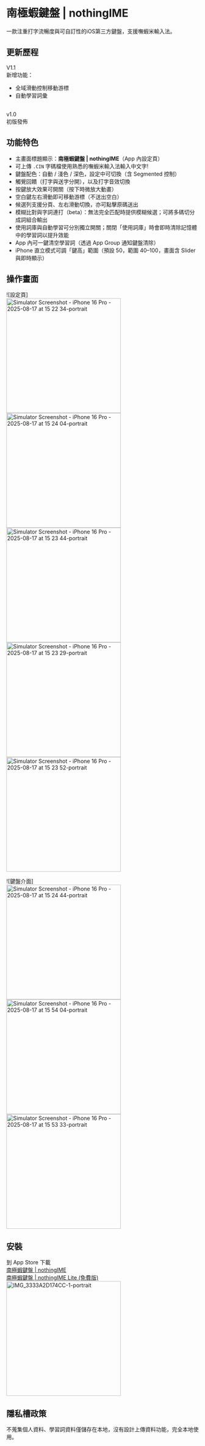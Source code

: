 # 南極蝦鍵盤 | nothingIME

一款注重打字流暢度與可自訂性的iOS第三方鍵盤，支援嘸蝦米輸入法。

## 更新歷程
V1.1<br/>
新增功能：
- 全域滑動控制移動游標
- 自動學習詞彙
<br/>
v1.0<br/>
初版發佈

## 功能特色
- 主畫面標題顯示：**南極蝦鍵盤 | nothingIME**（App 內設定頁）
- 可上傳 `.CIN` 字碼檔使用熟悉的嘸蝦米輸入法輸入中文字! 
- 鍵盤配色：自動 / 淺色 / 深色，設定中可切換（含 Segmented 控制）
- 觸覺回饋（打字與送字分開），以及打字音效切換 
- 按鍵放大效果可開關（按下時微放大動畫） 
- 空白鍵左右滑動即可移動游標（不送出空白） 
- 候選列支援分頁、左右滑動切換，亦可點擊原碼送出 
- 模糊比對與字詞連打（beta）：無法完全匹配時提供模糊候選；可將多碼切分成詞組合輸出 
- 使用詞庫與自動學習可分別獨立開關；關閉「使用詞庫」時會即時清除記憶體中的學習詞以提升效能 
- App 內可一鍵清空學習詞（透過 App Group 通知鍵盤清除）  
- iPhone 直立模式可調「鍵高」範圍（預設 50，範圍 40–100，畫面含 Slider 與即時顯示） 

## 操作畫面
![設定頁] <br/>
<img width="300" alt="Simulator Screenshot - iPhone 16 Pro - 2025-08-17 at 15 22 34-portrait" src="https://github.com/user-attachments/assets/daa0accc-c710-4c52-8754-5503afa87f35" />
<img width="300" alt="Simulator Screenshot - iPhone 16 Pro - 2025-08-17 at 15 24 04-portrait" src="https://github.com/user-attachments/assets/51eb45b4-8865-40da-9954-236936037907" />
<img width="300" alt="Simulator Screenshot - iPhone 16 Pro - 2025-08-17 at 15 23 44-portrait" src="https://github.com/user-attachments/assets/9ff09a71-20b4-4a7f-84ac-ac0520dfb20f" />
<img width="300" alt="Simulator Screenshot - iPhone 16 Pro - 2025-08-17 at 15 23 29-portrait" src="https://github.com/user-attachments/assets/fcea74df-e287-4145-b7e8-6940824e8339" />
<img width="300" alt="Simulator Screenshot - iPhone 16 Pro - 2025-08-17 at 15 23 52-portrait" src="https://github.com/user-attachments/assets/989dc0f5-c3a5-405f-88e8-ef41bfe05e8a" />

![鍵盤介面]<br/>
<img width="300" alt="Simulator Screenshot - iPhone 16 Pro - 2025-08-17 at 15 24 44-portrait" src="https://github.com/user-attachments/assets/855c2e7a-64ae-4c0d-a3eb-00b8dfb2ac18" />
<img width="300" alt="Simulator Screenshot - iPhone 16 Pro - 2025-08-17 at 15 54 04-portrait" src="https://github.com/user-attachments/assets/1dc6e7b9-f1a7-41f8-8240-faf8538beac8" />
<img width="300" alt="Simulator Screenshot - iPhone 16 Pro - 2025-08-17 at 15 53 33-portrait" src="https://github.com/user-attachments/assets/eb688bfb-419b-4d86-837d-bdb32ec3a5dc" />



## 安裝
到 App Store 下載<br/>
[南極蝦鍵盤 | nothingIME](https://apps.apple.com/tw/app/%E5%8D%97%E6%A5%B5%E8%9D%A6%E9%8D%B5%E7%9B%A4-nothingime/id6748654605)<br/>
[南極蝦鍵盤 | nothingIME Lite (免費版)](https://apps.apple.com/tw/app/%E5%8D%97%E6%A5%B5%E8%9D%A6%E9%8D%B5%E7%9B%A4lite-%E6%94%AF%E6%8F%B4%E5%98%B8%E8%9D%A6%E7%B1%B3%E9%8D%B5%E7%9B%A4%E8%BC%B8%E5%85%A5%E6%B3%95/id6749168274)<br/>
<img width="300" alt="IMG_3333A2D174CC-1-portrait" src="https://github.com/user-attachments/assets/3bee64dd-027c-49a7-82e4-6cc6ad5ca05f" />

## 隱私槽政策
不蒐集個人資料、學習詞資料僅儲存在本地，沒有設計上傳資料功能，完全本地使用。 
